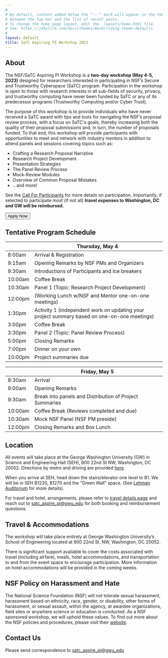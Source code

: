 ```yaml
---
#
# By default, content added below the "---" mark will appear in the home page
# between the top bar and the list of recent posts.
# To change the home page layout, edit the _layouts/home.html file.
# See: https://jekyllrb.com/docs/themes/#overriding-theme-defaults
#
layout: default
title: SaTC Aspiring PI Workshop 2023 
---
```




## About

The NSF/SaTC Aspiring PI Workshop is a **two-day workshop (May 4-5, 2023)** designed for researchers interested in participating in NSF’s Secure and Trustworthy Cyberspace (SaTC) program. Participation in the workshop is open to those with research interests in all sub-fields of security, privacy, and trustworthy computing have never been funded by SaTC or any of its predecessor programs (Trustworthy Computing and/or Cyber Trust). 

The purpose of this workshop is to provide individuals who have never received a SaTC award with  tips and tools for navigating the NSF’s proposal review process, with a focus on SaTC's goals, thereby increasing both the quality of their proposal submissions and, in turn, the number of proposals funded. To that end, this workshop will provide participants with opportunities to meet and network with industry mentors in addition to attend panels and sessions covering topics such as: 
  * Crafting a Research Proposal Narrative
  * Research Project Development
  * Presentation Strategies
  * The Panel Review Process 
  * Mock-Review Modules 
  * Overview of Common Proposal Mistakes
  * …and more! 


See the [Call For Participants](/cfp) for more details on participation. Importantly, if selected to participate most (if not all) **travel expenses to Washington, DC and GW will be reimbursed.**

<div class="reg-link">
<a href="https://seasgwu.qualtrics.com/jfe/form/SV_cTsSnV9EQWGRqFE">
<button>Apply Now</button>
</a>
</div>



## Tentative Program Schedule


|         | Thursday, May 4                                                                                |
|---------|---------------------------------------------------------------------------------------------|
| 8:00am  | Arrival & Registration                                                                      |
| 9:15am  | Opening Remarks by NSF PMs and Organizers                                                   |
| 9:30am  | Introductions of Participants and Ice breakers                                              |
| 10:00am | Coffee Break                                                                                |
| 10:30am | Panel 1 (Topic: Research Project Development)                                               |
| 12:00pm | (Working Lunch w/NSF and Mentor one-on-one meetings)                                        |
| 1:30pm  | Activity 1 (independent work on updating your project summary based on one-on-one meetings) |
| 3:00pm  | Coffee Break                                                                                |
| 3:30pm  | Panel 2 (Topic: Panel Review Process)                                                       |
| 5:00pm  | Closing Remarks                                                                             |
| 7:00pm  | Dinner on your own                                                                          |
| 10:00pm | Project summaries due                                                                       |



|         | Friday, May 5                                           |
|---------|---------------------------------------------------------|
| 8:30am  | Arrival                                                 |
| 9:00am  | Opening Remarks                                         |
| 9:30am  | Break into panels and Distribution of Project Summaries |
| 10:00am | Coffee Break (Reviews completed and due)                |
| 10:30am | Mock NSF Panel (NSF PM preside)                         |
| 12:00pm | Closing Remarks and Box Lunch                           |


  

## Location

All events will take place at the George Washington University (GW) in Science and Engineering Hall (SEH), 800 22nd St NW, Washington, DC 20052. Directions by metro and driving are provided [here](https://www.seas.gwu.edu/directions-campus).

When you arrive at SEH, head down the stairs/elevator one level to B1. We will be in SEH B1220, B1270 and the "Green Wall" space. (See [Lehman Auditorium](https://seascf.seas.gwu.edu/lehman-auditorium) for more details).

For travel and hotel, arrangements, please refer to [travel details page](/travel) and reach out to [satc_aspire_pi@gwu_edu](mailto:satc_aspire_pi@gwu.edu) for both booking and reimbursement questions.


## Travel & Accommodations 
The workshop will take place entirely at George Washington University’s School of Engineering located at 800 22nd St. NW, Washington, DC 20052. 

There is significant support available to cover the costs associated with travel (including airfare), meals, hotel accommodations, and transportation to and from the event space to encourage participation. More information on hotel accommodations will be provided in the coming weeks. 

## NSF Policy on Harassment and Hate

The National Science Foundation (NSF) will not tolerate sexual harassment, harassment based on ethnicity, race, gender, or disability, other forms of harassment, or sexual assault, within the agency, at awardee organizations, field sites or anywhere science or education is conducted. As a NSF sponsored workshop, we will uphold these values. To find out more about the NSF policies and procedures, please visit their [website](https://www.nsf.gov/od/oecr/harassment.jsp#:~:text=OECR%20Staff-,Stop%20Harassment,science%20or%20education%20is%20conducted). 

## Contact Us

Please send correspondence to [satc_aspire_pi@gwu_edu](mailto:satc_aspire_pi@gwu.edu)
